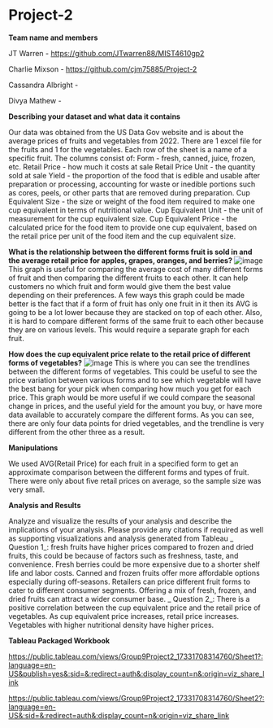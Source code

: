 # Project-2

**Team name and members**

JT Warren - https://github.com/JTwarren88/MIST4610gp2

Charlie Mixson - https://github.com/cjm75885/Project-2	

Cassandra Albright -

Divya Mathew -

**Describing your dataset and what data it contains**

Our data was obtained from the US Data Gov website and is about the average prices of fruits and vegetables from 2022. There are 1 excel file for the fruits and 1 for the vegetables. Each row of the sheet is a name of a specific fruit. The columns consist of:
Form - fresh, canned, juice, frozen, etc.
Retail Price - how much it costs at sale
Retail Price Unit - the quantity sold at sale
Yield - the proportion of the food that is edible and usable after preparation or processing, accounting for waste or inedible portions such as cores, peels, or other parts that are removed during preparation.
Cup Equivalent Size - the size or weight of the food item required to make one cup equivalent in terms of nutritional value.
Cup Equivalent Unit - the unit of measurement for the cup equivalent size.
Cup Equivalent Price - the calculated price for the food item to provide one cup equivalent, based on the retail price per unit of the food item and the cup equivalent size.


**What is the relationship between the different forms fruit is sold in and the average retail price for apples, grapes, oranges, and berries?**
![image](https://github.com/user-attachments/assets/b3926878-c56b-4976-bdcd-0ca925018ed2)
This graph is useful for comparing the average cost of many different forms of fruit and then comparing the different fruits to each other. It can help customers no which fruit and form would give them the best value depending on their preferences. A few ways this graph could be made better is the fact that if a form of fruit has only one fruit in it then its AVG is going to be a lot lower because they are stacked on top of each other. Also, it is hard to compare different forms of the same fruit to each other because they are on various levels. This would require a separate graph for each fruit.


**How does the cup equivalent price relate to the retail price of different forms of vegetables?**
![image](https://github.com/user-attachments/assets/697177e5-e0a3-45fc-853b-79d8c019713c)
This is where you can see the trendlines between the different forms of vegetables. This could be useful to see the price variation between various forms and to see which vegetable will have the best bang for your pick when comparing how much you get for each price. This graph would be more useful if we could compare the seasonal change in prices, and the useful yield for the amount you buy, or have more data available to accurately compare the different forms. As you can see, there are only four data points for dried vegetables, and the trendline is very different from the other three as a result.

**Manipulations**

We used AVG(Retail Price) for each fruit in a specified form to get an approximate comparison between the different forms and types of fruit. There were only about five retail prices on average, so the sample size was very small. 

**Analysis and Results**

Analyze and visualize the results of your analysis and describe the implications of your analysis. Please provide any citations if required as well as supporting visualizations and analysis generated from Tableau
_  Question 1_: fresh fruits have higher prices compared to frozen and dried fruits, this could be because of factors such as freshness, taste, and convenience. Fresh berries could be more expensive due to a shorter shelf life and labor costs. Canned and frozen fruits offer more affordable options especially during off-seasons. Retailers can price different fruit forms to cater to different consumer segments. Offering a mix of fresh, frozen, and dried fruits can attract a wider consumer base. 
_  Question 2_: There is a positive correlation between the cup equivalent price and the retail price of vegetables. As cup equivalent price increases, retail price increases. Vegetables with higher nutritional density have higher prices. 

**Tableau Packaged Workbook**

https://public.tableau.com/views/Group9Project2_17331708314760/Sheet1?:language=en-US&publish=yes&:sid=&:redirect=auth&:display_count=n&:origin=viz_share_link

https://public.tableau.com/views/Group9Project2_17331708314760/Sheet2?:language=en-US&:sid=&:redirect=auth&:display_count=n&:origin=viz_share_link
